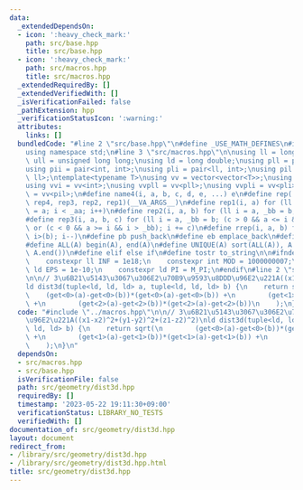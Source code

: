```yaml
---
data:
  _extendedDependsOn:
  - icon: ':heavy_check_mark:'
    path: src/base.hpp
    title: src/base.hpp
  - icon: ':heavy_check_mark:'
    path: src/macros.hpp
    title: src/macros.hpp
  _extendedRequiredBy: []
  _extendedVerifiedWith: []
  _isVerificationFailed: false
  _pathExtension: hpp
  _verificationStatusIcon: ':warning:'
  attributes:
    links: []
  bundledCode: "#line 2 \"src/base.hpp\"\n#define _USE_MATH_DEFINES\n#include <bits/stdc++.h>\n\
    using namespace std;\n#line 3 \"src/macros.hpp\"\n\nusing ll = long long;\nusing\
    \ ull = unsigned long long;\nusing ld = long double;\nusing pll = pair<ll, ll>;\n\
    using pii = pair<int, int>;\nusing pli = pair<ll, int>;\nusing pil = pair<int,\
    \ ll>;\ntemplate<typename T>\nusing vv = vector<vector<T>>;\nusing vvl = vv<ll>;\n\
    using vvi = vv<int>;\nusing vvpll = vv<pll>;\nusing vvpli = vv<pli>;\nusing vvpil\
    \ = vv<pil>;\n#define name4(i, a, b, c, d, e, ...) e\n#define rep(...) name4(__VA_ARGS__,\
    \ rep4, rep3, rep2, rep1)(__VA_ARGS__)\n#define rep1(i, a) for (ll i = 0, _aa\
    \ = a; i < _aa; i++)\n#define rep2(i, a, b) for (ll i = a, _bb = b; i < _bb; i++)\n\
    #define rep3(i, a, b, c) for (ll i = a, _bb = b; (c > 0 && a <= i && i < _bb)\
    \ or (c < 0 && a >= i && i > _bb); i += c)\n#define rrep(i, a, b) for (ll i=(a);\
    \ i>(b); i--)\n#define pb push_back\n#define eb emplace_back\n#define mkp make_pair\n\
    #define ALL(A) begin(A), end(A)\n#define UNIQUE(A) sort(ALL(A)), A.erase(unique(ALL(A)),\
    \ A.end())\n#define elif else if\n#define tostr to_string\n\n#ifndef CONSTANTS\n\
    \    constexpr ll INF = 1e18;\n    constexpr int MOD = 1000000007;\n    constexpr\
    \ ld EPS = 1e-10;\n    constexpr ld PI = M_PI;\n#endif\n#line 2 \"src/geometry/dist3d.hpp\"\
    \n\n// 3\u6B21\u5143\u3067\u306E2\u70B9\u9593\u8DDD\u96E2\u221A((x1-x2)^2+(y1-y2)^2+(z1-z2)^2)\n\
    ld dist3d(tuple<ld, ld, ld> a, tuple<ld, ld, ld> b) {\n    return sqrt(\n    \
    \    (get<0>(a)-get<0>(b))*(get<0>(a)-get<0>(b)) +\n        (get<1>(a)-get<1>(b))*(get<1>(a)-get<1>(b))\
    \ +\n        (get<2>(a)-get<2>(b))*(get<2>(a)-get<2>(b))\n    );\n}\n"
  code: "#include \"../macros.hpp\"\n\n// 3\u6B21\u5143\u3067\u306E2\u70B9\u9593\u8DDD\
    \u96E2\u221A((x1-x2)^2+(y1-y2)^2+(z1-z2)^2)\nld dist3d(tuple<ld, ld, ld> a, tuple<ld,\
    \ ld, ld> b) {\n    return sqrt(\n        (get<0>(a)-get<0>(b))*(get<0>(a)-get<0>(b))\
    \ +\n        (get<1>(a)-get<1>(b))*(get<1>(a)-get<1>(b)) +\n        (get<2>(a)-get<2>(b))*(get<2>(a)-get<2>(b))\n\
    \    );\n}\n"
  dependsOn:
  - src/macros.hpp
  - src/base.hpp
  isVerificationFile: false
  path: src/geometry/dist3d.hpp
  requiredBy: []
  timestamp: '2023-05-22 19:11:30+09:00'
  verificationStatus: LIBRARY_NO_TESTS
  verifiedWith: []
documentation_of: src/geometry/dist3d.hpp
layout: document
redirect_from:
- /library/src/geometry/dist3d.hpp
- /library/src/geometry/dist3d.hpp.html
title: src/geometry/dist3d.hpp
---
```

